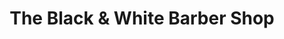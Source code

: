 ---
title: "The Black & White Barber Shop"
url: /hebburn/the-black-und-white-barber-shop/
shop: Friseur
---